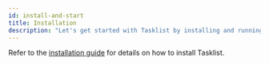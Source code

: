 ```yaml
---
id: install-and-start
title: Installation
description: "Let's get started with Tasklist by installing and running with these simple methods."
---
```


Refer to the [installation guide](/self-managed/installation/deploy/deploy.md) for details on how to install Tasklist.
